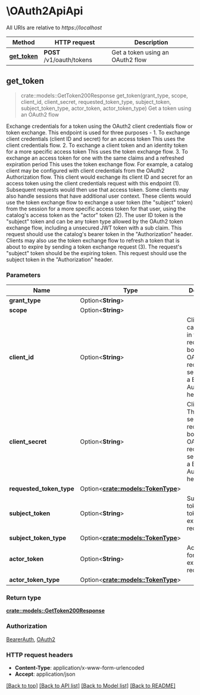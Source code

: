 # \OAuth2ApiApi

All URIs are relative to *https://localhost*

Method | HTTP request | Description
------------- | ------------- | -------------
[**get_token**](OAuth2ApiApi.md#get_token) | **POST** /v1/oauth/tokens | Get a token using an OAuth2 flow



## get_token

> crate::models::GetToken200Response get_token(grant_type, scope, client_id, client_secret, requested_token_type, subject_token, subject_token_type, actor_token, actor_token_type)
Get a token using an OAuth2 flow

Exchange credentials for a token using the OAuth2 client credentials flow or token exchange.  This endpoint is used for three purposes - 1. To exchange client credentials (client ID and secret) for an access token This uses the client credentials flow. 2. To exchange a client token and an identity token for a more specific access token This uses the token exchange flow. 3. To exchange an access token for one with the same claims and a refreshed expiration period This uses the token exchange flow.  For example, a catalog client may be configured with client credentials from the OAuth2 Authorization flow. This client would exchange its client ID and secret for an access token using the client credentials request with this endpoint (1). Subsequent requests would then use that access token.  Some clients may also handle sessions that have additional user context. These clients would use the token exchange flow to exchange a user token (the \"subject\" token) from the session for a more specific access token for that user, using the catalog's access token as the \"actor\" token (2). The user ID token is the \"subject\" token and can be any token type allowed by the OAuth2 token exchange flow, including a unsecured JWT token with a sub claim. This request should use the catalog's bearer token in the \"Authorization\" header.  Clients may also use the token exchange flow to refresh a token that is about to expire by sending a token exchange request (3). The request's \"subject\" token should be the expiring token. This request should use the subject token in the \"Authorization\" header.

### Parameters


Name | Type | Description  | Required | Notes
------------- | ------------- | ------------- | ------------- | -------------
**grant_type** | Option<**String**> |  |  |
**scope** | Option<**String**> |  |  |
**client_id** | Option<**String**> | Client ID  This can be sent in the request body, but OAuth2 recommends sending it in a Basic Authorization header. |  |
**client_secret** | Option<**String**> | Client secret  This can be sent in the request body, but OAuth2 recommends sending it in a Basic Authorization header. |  |
**requested_token_type** | Option<[**crate::models::TokenType**](TokenType.md)> |  |  |
**subject_token** | Option<**String**> | Subject token for token exchange request |  |
**subject_token_type** | Option<[**crate::models::TokenType**](TokenType.md)> |  |  |
**actor_token** | Option<**String**> | Actor token for token exchange request |  |
**actor_token_type** | Option<[**crate::models::TokenType**](TokenType.md)> |  |  |

### Return type

[**crate::models::GetToken200Response**](getToken_200_response.md)

### Authorization

[BearerAuth](../README.md#BearerAuth), [OAuth2](../README.md#OAuth2)

### HTTP request headers

- **Content-Type**: application/x-www-form-urlencoded
- **Accept**: application/json

[[Back to top]](#) [[Back to API list]](../README.md#documentation-for-api-endpoints) [[Back to Model list]](../README.md#documentation-for-models) [[Back to README]](../README.md)


